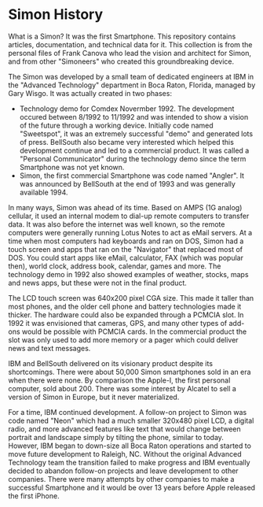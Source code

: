 # Simon History
What is a Simon? It was the first Smartphone. This repository contains articles, documentation, and technical data for it. This collection is from the personal files of Frank Canova who lead the vision and architect for Simon, and from other "Simoneers" who created this groundbreaking device.

The Simon was developed by a small team of dedicated engineers at IBM in the "Advanced Technology" department in Boca Raton, Florida, managed by Gary Wisgo. It was actually created in two phases:
* Technology demo for Comdex Novermber 1992. The development occured between 8/1992 to 11/1992 and was intended to show a vision of the future through a working device. Initially code named "Sweetspot", it was an extremely successful "demo" and generated lots of press. BellSouth also became very interested which helped this development continue and led to a commercial product. It was called a "Personal Communicator" during the technology demo since the term Smartphone was not yet known.
* Simon, the first commercial Smartphone was code named "Angler". It was announced by BellSouth at the end of 1993 and was generally available 1994.

In many ways, Simon was ahead of its time. Based on AMPS (1G analog) cellular, it used an internal modem to dial-up remote computers to transfer data. It was also before the internet was well known, so the remote computers were generally running Lotus Notes to act as eMail servers. At a time when most computers had keyboards and ran on DOS, Simon had a touch screen and apps that ran on the "Navigator"  that replaced most of DOS. You could start apps like eMail, calculator, FAX (which was popular then), world clock, address book, calendar, games and more. The technology demo in 1992 also showed examples of weather, stocks, maps and news apps, but these were not in the final product. 

The LCD touch screen was 640x200 pixel CGA size. This made it taller than most phones, and the older cell phone and battery technologies made it thicker. The hardware could also be expanded through a PCMCIA slot. In 1992 it was envisioned that cameras, GPS, and many other types of add-ons would be possible with PCMCIA cards. In the commercial product the slot was only used to add more memory or a pager which could deliver news and text messages.

IBM and BellSouth delivered on its visionary product despite its shortcomings. There were about 50,000 Simon smartphones sold in an era when there were none. By comparison the Apple-I, the first personal computer, sold about 200. There was some interest by Alcatel to sell a version of Simon in Europe, but it never materialized.

For a time, IBM continued development. A follow-on project to Simon was code named "Neon" which had a much smaller 320x480 pixel LCD, a digital radio, and more advanced features like text that would change between portrait and landscape simply by tilting the phone, similar to today. However, IBM began to down-size all Boca Raton operations and started to move future development to Raleigh, NC. Without the original Advanced Technology team the transition failed to make progress and IBM eventually decided to abandon follow-on projects and leave development to other companies.  There were many attempts by other companies to make a successful Smartphone and it would be over 13 years before Apple released the first iPhone.
